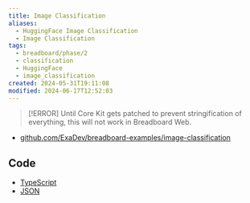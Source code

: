 ```yaml
---
title: Image Classification
aliases:
  - HuggingFace Image Classification
  - Image Classification
tags:
  - breadboard/phase/2
  - classification
  - HuggingFace
  - image_classification
created: 2024-05-31T19:11:08
modified: 2024-06-17T12:52:03
---
```


> [!ERROR]
> Until Core Kit gets patched to prevent stringification of everything, this will not work in Breadboard Web.

- [github.com/ExaDev/breadboard-examples/image-classification](https://github.com/ExaDev/breadboard-examples/blob/main/src/examples/image-classification)

## Code

- [TypeScript](https://github.com/ExaDev/breadboard-examples/blob/main/src/examples/image-classification/index.ts)
- [JSON](https://github.com/ExaDev/breadboard-examples/blob/main/src/examples/image-classification/graph.json)
<!--
### Breadboard Web

[Open in Breadboard Web](https://breadboard-ai.web.app/?board=https://raw.githubusercontent.com/ExaDev/breadboard-examples/main/src/examples/image-classification/graph.json)

### Preview Mode

<iframe src="https://breadboard-ai.web.app/?board=https://raw.githubusercontent.com/ExaDev/breadboard-examples/main/src/examples/image-classification/graph.json&embed" style="width: 100%; height: 500px; border: 0;"></iframe>

### Edit Mode

<iframe src="https://breadboard-ai.web.app/?board=https://raw.githubusercontent.com/ExaDev/breadboard-examples/main/src/examples/image-classification/graph.json" style="width: 100%; height: 500px; border: 0;"></iframe>
-->

